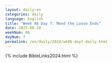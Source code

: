 ```yaml
---
layout: daily-en
categories: daily
language: English
title: "Week 86 Day 7: Mend the Loose Ends"
date: 2025-08-24
weekNum: 86
dayNum: 7
permalink: /en/daily/2024/wk86-day7-daily.html
---
```



{% include BibleLinks2024.html %}

